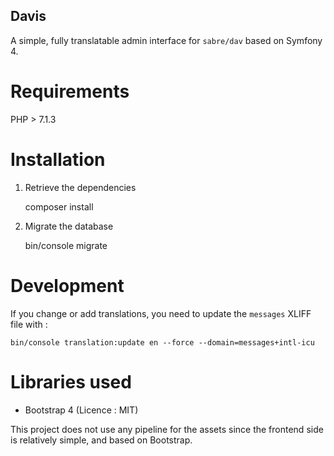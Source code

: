 Davis
---

A simple, fully translatable admin interface for `sabre/dav` based on Symfony 4.

# Requirements

PHP > 7.1.3

# Installation

1. Retrieve the dependencies

    composer install

2. Migrate the database

    bin/console migrate

# Development

If you change or add translations, you need to update the `messages` XLIFF file with : 

    bin/console translation:update en --force --domain=messages+intl-icu

# Libraries used

   - Bootstrap 4 (Licence : MIT)

This project does not use any pipeline for the assets since the frontend side is relatively simple, and based on Bootstrap.
